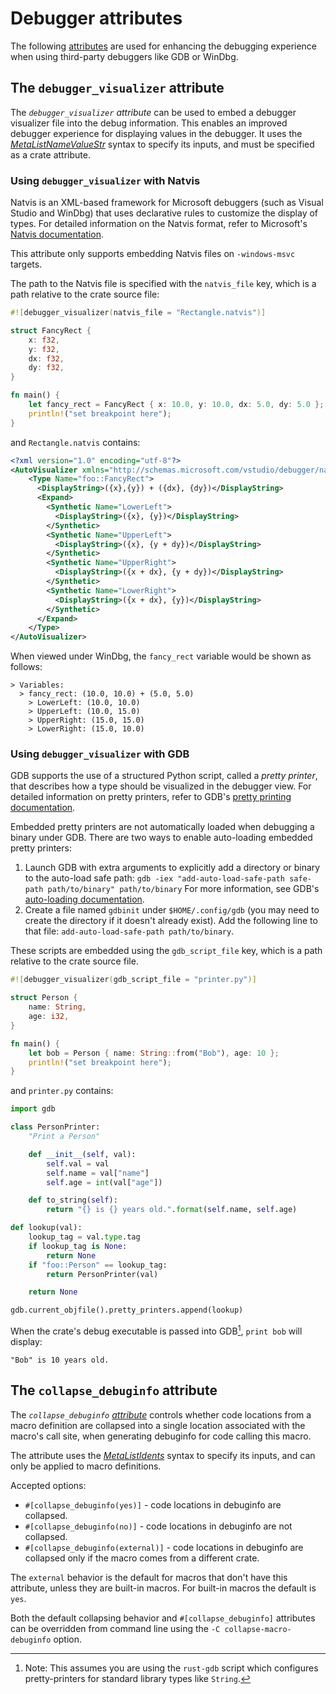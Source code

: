 # Debugger attributes

The following [attributes] are used for enhancing the debugging experience when using third-party debuggers like GDB or WinDbg.

## The `debugger_visualizer` attribute

The *`debugger_visualizer` attribute* can be used to embed a debugger visualizer file into the debug information.
This enables an improved debugger experience for displaying values in the debugger.
It uses the [_MetaListNameValueStr_] syntax to specify its inputs, and must be specified as a crate attribute.

### Using `debugger_visualizer` with Natvis

Natvis is an XML-based framework for Microsoft debuggers (such as Visual Studio and WinDbg) that uses declarative rules to customize the display of types.
For detailed information on the Natvis format, refer to Microsoft's [Natvis documentation].

This attribute only supports embedding Natvis files on `-windows-msvc` targets.

The path to the Natvis file is specified with the `natvis_file` key, which is a path relative to the crate source file:

<!-- ignore: requires external files, and msvc -->
```rust ignore
#![debugger_visualizer(natvis_file = "Rectangle.natvis")]

struct FancyRect {
    x: f32,
    y: f32,
    dx: f32,
    dy: f32,
}

fn main() {
    let fancy_rect = FancyRect { x: 10.0, y: 10.0, dx: 5.0, dy: 5.0 };
    println!("set breakpoint here");
}
```

and `Rectangle.natvis` contains:

```xml
<?xml version="1.0" encoding="utf-8"?>
<AutoVisualizer xmlns="http://schemas.microsoft.com/vstudio/debugger/natvis/2010">
    <Type Name="foo::FancyRect">
      <DisplayString>({x},{y}) + ({dx}, {dy})</DisplayString>
      <Expand>
        <Synthetic Name="LowerLeft">
          <DisplayString>({x}, {y})</DisplayString>
        </Synthetic>
        <Synthetic Name="UpperLeft">
          <DisplayString>({x}, {y + dy})</DisplayString>
        </Synthetic>
        <Synthetic Name="UpperRight">
          <DisplayString>({x + dx}, {y + dy})</DisplayString>
        </Synthetic>
        <Synthetic Name="LowerRight">
          <DisplayString>({x + dx}, {y})</DisplayString>
        </Synthetic>
      </Expand>
    </Type>
</AutoVisualizer>
```

When viewed under WinDbg, the `fancy_rect` variable would be shown as follows:

```text
> Variables:
  > fancy_rect: (10.0, 10.0) + (5.0, 5.0)
    > LowerLeft: (10.0, 10.0)
    > UpperLeft: (10.0, 15.0)
    > UpperRight: (15.0, 15.0)
    > LowerRight: (15.0, 10.0)
```

### Using `debugger_visualizer` with GDB

GDB supports the use of a structured Python script, called a *pretty printer*, that describes how a type should be visualized in the debugger view.
For detailed information on pretty printers, refer to GDB's [pretty printing documentation].

Embedded pretty printers are not automatically loaded when debugging a binary under GDB.
There are two ways to enable auto-loading embedded pretty printers:
1. Launch GDB with extra arguments to explicitly add a directory or binary to the auto-load safe path: `gdb -iex "add-auto-load-safe-path safe-path path/to/binary" path/to/binary`
 For more information, see GDB's [auto-loading documentation].
1. Create a file named `gdbinit` under `$HOME/.config/gdb` (you may need to create the directory if it doesn't already exist). Add the following line to that file: `add-auto-load-safe-path path/to/binary`.

These scripts are embedded using the `gdb_script_file` key, which is a path relative to the crate source file.

<!-- ignore: requires external files -->
```rust ignore
#![debugger_visualizer(gdb_script_file = "printer.py")]

struct Person {
    name: String,
    age: i32,
}

fn main() {
    let bob = Person { name: String::from("Bob"), age: 10 };
    println!("set breakpoint here");
}
```

and `printer.py` contains:

```python
import gdb

class PersonPrinter:
    "Print a Person"

    def __init__(self, val):
        self.val = val
        self.name = val["name"]
        self.age = int(val["age"])

    def to_string(self):
        return "{} is {} years old.".format(self.name, self.age)

def lookup(val):
    lookup_tag = val.type.tag
    if lookup_tag is None:
        return None
    if "foo::Person" == lookup_tag:
        return PersonPrinter(val)

    return None

gdb.current_objfile().pretty_printers.append(lookup)
```

When the crate's debug executable is passed into GDB[^rust-gdb], `print bob` will display:

```text
"Bob" is 10 years old.
```

[^rust-gdb]: Note: This assumes you are using the `rust-gdb` script which configures pretty-printers for standard library types like `String`.

[auto-loading documentation]: https://sourceware.org/gdb/onlinedocs/gdb/Auto_002dloading-safe-path.html
[attributes]: ../attributes.md
[Natvis documentation]: https://docs.microsoft.com/en-us/visualstudio/debugger/create-custom-views-of-native-objects
[pretty printing documentation]: https://sourceware.org/gdb/onlinedocs/gdb/Pretty-Printing.html
[_MetaListNameValueStr_]: ../attributes.md#meta-item-attribute-syntax

## The `collapse_debuginfo` attribute

The *`collapse_debuginfo` [attribute]* controls whether code locations from a macro definition are collapsed into a
single location associated with the macro's call site, when generating debuginfo for code calling
this macro.

The attribute uses the [_MetaListIdents_] syntax to specify its inputs, and can only be applied to
macro definitions.

Accepted options:
- `#[collapse_debuginfo(yes)]` - code locations in debuginfo are collapsed.
- `#[collapse_debuginfo(no)]` - code locations in debuginfo are not collapsed.
- `#[collapse_debuginfo(external)]` - code locations in debuginfo are collapsed only if the macro
  comes from a different crate.

The `external` behavior is the default for macros that don't have this attribute, unless they are
built-in macros. For built-in macros the default is `yes`.

Both the default collapsing behavior and `#[collapse_debuginfo]` attributes can be overridden from
command line using the `-C collapse-macro-debuginfo` option.

[attribute]: ../attributes.md
[_MetaListIdents_]: ../attributes.md#meta-item-attribute-syntax
